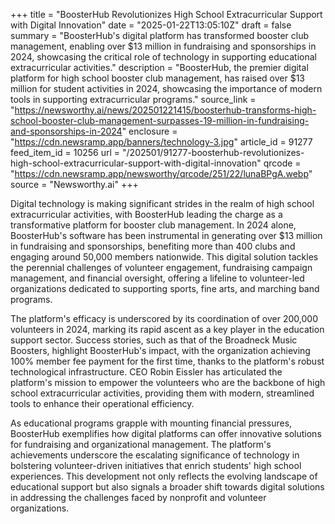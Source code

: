 +++
title = "BoosterHub Revolutionizes High School Extracurricular Support with Digital Innovation"
date = "2025-01-22T13:05:10Z"
draft = false
summary = "BoosterHub's digital platform has transformed booster club management, enabling over $13 million in fundraising and sponsorships in 2024, showcasing the critical role of technology in supporting educational extracurricular activities."
description = "BoosterHub, the premier digital platform for high school booster club management, has raised over $13 million for student activities in 2024, showcasing the importance of modern tools in supporting extracurricular programs."
source_link = "https://newsworthy.ai/news/202501221415/boosterhub-transforms-high-school-booster-club-management-surpasses-19-million-in-fundraising-and-sponsorships-in-2024"
enclosure = "https://cdn.newsramp.app/banners/technology-3.jpg"
article_id = 91277
feed_item_id = 10256
url = "/202501/91277-boosterhub-revolutionizes-high-school-extracurricular-support-with-digital-innovation"
qrcode = "https://cdn.newsramp.app/newsworthy/qrcode/251/22/lunaBPgA.webp"
source = "Newsworthy.ai"
+++

<p>Digital technology is making significant strides in the realm of high school extracurricular activities, with BoosterHub leading the charge as a transformative platform for booster club management. In 2024 alone, BoosterHub's software has been instrumental in generating over $13 million in fundraising and sponsorships, benefiting more than 400 clubs and engaging around 50,000 members nationwide. This digital solution tackles the perennial challenges of volunteer engagement, fundraising campaign management, and financial oversight, offering a lifeline to volunteer-led organizations dedicated to supporting sports, fine arts, and marching band programs.</p><p>The platform's efficacy is underscored by its coordination of over 200,000 volunteers in 2024, marking its rapid ascent as a key player in the education support sector. Success stories, such as that of the Broadneck Music Boosters, highlight BoosterHub's impact, with the organization achieving 100% member fee payment for the first time, thanks to the platform's robust technological infrastructure. CEO Robin Eissler has articulated the platform's mission to empower the volunteers who are the backbone of high school extracurricular activities, providing them with modern, streamlined tools to enhance their operational efficiency.</p><p>As educational programs grapple with mounting financial pressures, BoosterHub exemplifies how digital platforms can offer innovative solutions for fundraising and organizational management. The platform's achievements underscore the escalating significance of technology in bolstering volunteer-driven initiatives that enrich students' high school experiences. This development not only reflects the evolving landscape of educational support but also signals a broader shift towards digital solutions in addressing the challenges faced by nonprofit and volunteer organizations.</p>